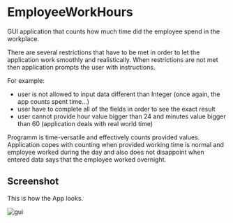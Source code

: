 # EmployeeWorkHours
GUI application that counts how much time did the employee spend in the workplace. 

There are several restrictions that have to be met in order to let the application work smoothly and realistically. 
When restrictions are not met then application prompts the user with instructions.

For example: 
  - user is not allowed to input data different than Integer (once again, the app counts spent time...)
  - user have to complete all of the fields in order to see the exact result
  - user cannot provide hour value bigger than 24 and minutes value bigger than 60  (application deals with real world time)
  
Programm is time-versatile and effectively counts provided values. Application copes with counting when provided working time is normal
and employee worked during the day and also does not disappoint when entered data says that the employee worked overnight. 

## Screenshot

This is how the App looks.

![gui](https://user-images.githubusercontent.com/50672367/73278039-47721400-41eb-11ea-97ae-cbe28fbf5aab.jpg)

